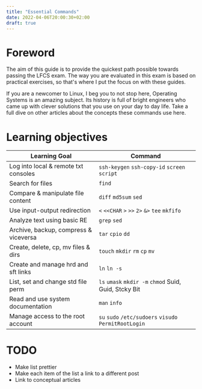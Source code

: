 ```yaml
---
title: "Essential Commands"
date: 2022-04-06T20:00:30+02:00
draft: true
---
```


# Foreword

The aim of this guide is to provide the quickest path possible towards passing the LFCS exam.
The way you are evaluated in this exam is based on practical exercises, so that's where I put the
focus on with these guides.

If you are a newcomer to Linux, I beg you to not stop here, Operating Systems is an amazing subject.
Its history is full of bright engineers who came up with clever solutions that you use on your day to day life. Take a full dive on other articles about the concepts these commands use here.

# Learning objectives

| Learning Goal      | Command     |
| ------------------ | ----------- |
| Log into local & remote txt consoles   | `ssh-keygen` `ssh-copy-id` `screen` `script`   |
| Search for files                       | `find`                                         |
| Compare & manipulate file content      | `diff` `md5sum`  `sed`                         |
| Use input-output redirection           | `<` `<<CHAR` `>` `>>` `2>` `&>` `tee` `mkfifo` |   
| Analyze text using basic RE            | `grep` `sed`                                   |
| Archive, backup, compress & viceversa  | `tar` `cpio` `dd`                              |
| Create, delete, cp, mv files & dirs    | `touch` `mkdir` `rm` `cp` `mv`                 |
| Create and manage hrd and sft links    | `ln` `ln -s`                                   |
| List, set and change std file perm     | `ls` `umask` `mkdir -m` `chmod` Suid, Guid, Stcky Bit | 
| Read and use system documentation      | `man` `info`                                          |
| Manage access to the root account      | `su` `sudo` `/etc/sudoers` `visudo` `PermitRootLogin` |

# TODO

* Make list prettier
* Make each item of the list a link to a different post
* Link to conceptual articles
